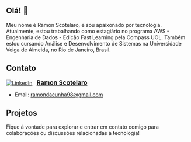 
## Olá! 👋 
   Meu nome é Ramon Scotelaro, e sou apaixonado por tecnologia. Atualmente, estou trabalhando como estagiário no programa AWS - Engenharia de Dados - Edição Fast Learning pela Compass UOL. Também estou cursando Análise e Desenvolvimento de Sistemas na Universidade Veiga de Almeida, no Rio de Janeiro, Brasil.
## Contato

 [![LinkedIn](https://img.shields.io/badge/LinkedIn-0077B5?style=for-the-badge&logo=linkedin&logoColor=white)](https://www.linkedin.com/in/ramon-scotelaro-47a237226/) &nbsp; [**<span style="font-size: larger;">Ramon Scotelaro</span>**](https://www.linkedin.com/in/ramon-scotelaro-47a237226/)
 
- Email: ramondacunha98@gmail.com 

 
## Projetos

Fique à vontade para explorar e entrar em contato comigo para colaborações ou discussões relacionadas à tecnologia!
